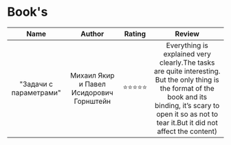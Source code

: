 # Book's

| Name      | Author |Rating             | Review |
|:-------------:|:--------:|:------------------:|:------------------------:|
| "Задачи с параметрами" | Михаил Якир и Павел Исидорович Горнштейн   | ⭐⭐⭐⭐⭐  | Everything is explained very clearly.The tasks are quite interesting. But the only thing is the format of the book and its binding, it’s scary to open it so as not to tear it.But it did not affect the content) |



